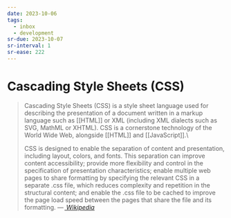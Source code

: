 ```yaml
---
date: 2023-10-06
tags:
  - inbox
  - development
sr-due: 2023-10-07
sr-interval: 1
sr-ease: 222
---
```


# Cascading Style Sheets (CSS)

> Cascading Style Sheets (CSS) is a style sheet language used for describing the
> presentation of a document written in a markup language such as [[HTML]] or
> XML (including XML dialects such as SVG, MathML or XHTML). CSS is a
> cornerstone technology of the World Wide Web, alongside [[HTML]] and
> [[JavaScript]].\
>
> CSS is designed to enable the separation of content and presentation,
> including layout, colors, and fonts. This separation can improve content
> accessibility; provide more flexibility and control in the specification of
> presentation characteristics; enable multiple web pages to share formatting by
> specifying the relevant CSS in a separate .css file, which reduces complexity
> and repetition in the structural content; and enable the .css file to be
> cached to improve the page load speed between the pages that share the file
> and its formatting.
> — <cite>[ Wikipedia](https://en.wikipedia.org/wiki/CSS)</cite>
